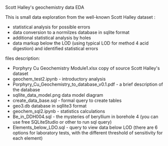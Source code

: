 Scott Halley's geochemistry data EDA

This is small data exploration from the well-known Scott Halley dataset : 
- statistical analysis for possible errors
- data conversion to a normilzes database in sqlite format
- additional statistical analysis by holes
- data markup below the LOD (using typical LOD for method 4 acid digestion) and identified statistical errors

files description:
- Porphyry Cu Geochemistry Module1.xlsx  copy of source Scott Halley's dataset
- geochem_test2.ipynb - introductory analysis
- Porphyry_Cu_Geochemistry_to_database_v0.1.pdf - a brief description of the database
- sqllite_data_model.png data model diagram
- create_data_base.sql - formal query to create tables 
- geo3.db database in sqllite3 format
- geochem_sql2.ipynb - statistics calculations
- Be_in_DDH004.sql - the mysteries of beryllium in borehole 4  (you can use free SQLiteStudio or other to run sql query)
- Elements_below_LDO.sql - query to view data below LOD (there are 6 options for laboratory tests, with the different threshold of sensitivity for each element)
